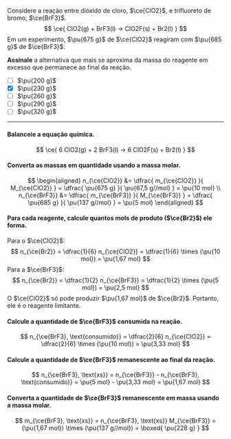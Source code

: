 Considere a reação entre dióxido de cloro, $\ce{ClO2}$, e trifluoreto de bromo, $\ce{BrF3}$.
$$
    \ce{ ClO2(g) + BrF3(l) -> ClO2F(s) + Br2(l) }
$$
Em um experimento, $\pu{675 g}$ de $\ce{ClO2}$ reagiram com $\pu{685 g}$ de $\ce{BrF3}$.

**Assinale** a alternativa que mais se aproxima da massa do reagente em excesso que permanece ao final da reação.

- [ ] $\pu{200 g}$
- [x] $\pu{230 g}$
- [ ] $\pu{260 g}$
- [ ] $\pu{290 g}$
- [ ] $\pu{320 g}$

---

#### Balanceie a equação química.

$$
    \ce{ 6 ClO2(g) + 2 BrF3(l) -> 6 ClO2F(s) + Br2(l) }
$$

#### Converta as massas em quantidade usando a massa molar.

$$
\begin{aligned}
    n_{\ce{ClO2}}
        &= \dfrac{ m_{\ce{ClO2}} }{ M_{\ce{ClO2}} }
        = \dfrac{ \pu{675 g} }{ \pu{67,5 g//mol} } = \pu{10 mol} \\
    n_{\ce{BrF3}}
        &= \dfrac{ m_{\ce{BrF3}} }{ M_{\ce{BrF3}} }
        = \dfrac{ \pu{685 g} }{ \pu{137 g//mol} } = \pu{5 mol}
\end{aligned}
$$

#### Para cada reagente, calcule quantos mols de produto ($\ce{Br2}$) ele forma.

Para o $\ce{ClO2}$:
$$
    n_{\ce{Br2}}
        = \dfrac{1}{6} n_{\ce{ClO2}}
        = \dfrac{1}{6} \times (\pu{10 mol})
        = \pu{1,67 mol}
$$
Para a $\ce{BrF3}$:
$$
    n_{\ce{Br2}}
        = \dfrac{1}{2} n_{\ce{BrF3}}
        = \dfrac{1}{2} \times (\pu{5 mol})
        = \pu{2,5 mol}
$$
O $\ce{ClO2}$ só pode produzir $\pu{1,67 mol}$ de $\ce{Br2}$. Portanto, ele é o reagente limitante.

#### Calcule a quantidade de $\ce{BrF3}$ consumida na reação.

$$
    n_{\ce{BrF3}, \text{consumido}}
        = \dfrac{2}{6} n_{\ce{ClO2}}
        = \dfrac{2}{6} \times (\pu{10 mol})
        = \pu{3,33 mol}
$$

#### Calcule a quantidade de $\ce{BrF3}$ remanescente ao final da reação.

$$
    n_{\ce{BrF3}, \text{xs}} 
        = n_{\ce{BrF3}} - n_{\ce{BrF3}, \text{consumido}}
        = \pu{5 mol} - \pu{3,33 mol} = \pu{1,67 mol}
$$

#### Converta a quantidade de $\ce{BrF3}$ remanescente em massa usando a massa molar.

$$
    m_{\ce{BrF3}, \text{xs}}
        = n_{\ce{BrF3}, \text{xs}} M_{\ce{BrF3}}
        = (\pu{1,67 mol}) \times (\pu{137 g//mol}) 
        = \boxed{ \pu{228 g} }
$$
